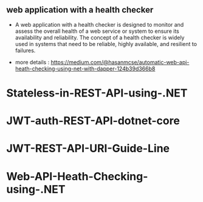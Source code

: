 ﻿## web application with a health checker
- A web application with a health checker is designed to monitor and assess the overall health of a web service or system to ensure its availability and reliability. The concept of a health checker is widely used in systems that need to be reliable, highly available, and resilient to failures.

- more details : https://medium.com/@hasanmcse/automatic-web-api-heath-checking-using-net-with-dapper-124b39d366b8
 
# Stateless-in-REST-API-using-.NET
# JWT-auth-REST-API-dotnet-core
# JWT-REST-API-URI-Guide-Line
# Web-API-Heath-Checking-using-.NET
